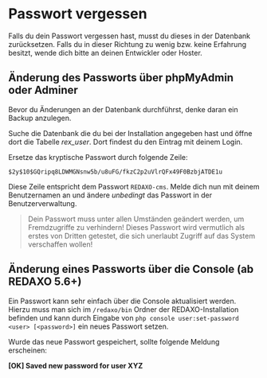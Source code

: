 # Passwort vergessen

Falls du dein Passwort vergessen hast, musst du dieses in der Datenbank zurücksetzen. Falls du in dieser Richtung zu wenig bzw. keine Erfahrung besitzt, wende dich bitte an deinen Entwickler oder Hoster.

## Änderung des Passworts über phpMyAdmin oder Adminer
Bevor du Änderungen an der Datenbank durchführst, denke daran ein Backup anzulegen. 

Suche die Datenbank die du bei der Installation angegeben hast und öffne dort die Tabelle *rex_user*. Dort findest du den Eintrag mit deinem Login. 

Ersetze das kryptische Passwort durch folgende Zeile:

```
$2y$10$GQripq8LDWMGNsnw5b/u8uFG/fkzC2p2uVlrQFx49F0BzbjATDE1u	
```

Diese Zeile entspricht dem Passwort `REDAXO-cms`. Melde dich nun mit deinem Benutzernamen an und ändere *unbedingt* das Passwort in der Benutzerverwaltung.

> Dein Passwort muss unter allen Umständen geändert werden, um Fremdzugriffe zu verhindern! Dieses Passwort wird vermutlich als erstes von Dritten getestet, die sich unerlaubt Zugriff auf das System verschaffen wollen!

## Änderung eines Passworts über die Console (ab REDAXO 5.6+)

Ein Passwort kann sehr einfach über die Console aktualisiert werden. Hierzu muss man sich im `/redaxo/bin` Ordner der REDAXO-Installation befinden und kann durch Eingabe von `php console user:set-password <user> [<password>]` ein neues Passwort setzen. 

Wurde das neue Passwort gespeichert, sollte folgende Meldung erscheinen:

**[OK] Saved new password for user XYZ**



